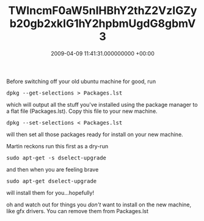 ﻿---
layout: post
title: !binary |-
  TWlncmF0aW5nIHBhY2thZ2VzIGZyb20gb2xkIG1hY2hpbmUgdG8gbmV3
wordpress_id: 150
wordpress_url: !binary |-
  aHR0cDovL2Jsb2dzLnRlY2hub3Bob2JpYS5pbnQvamplZmZlcmllcy8/cD0x
  MTQ=
date: 2009-04-09 11:41:31.000000000 +00:00
---
Before switching off your old ubuntu machine for good, run
<pre>dpkg --get-selections &gt; Packages.lst</pre>
which will output all the stuff you've installed using the package manager to a flat file (Packages.lst). Copy this file to your new machine.
<pre>dpkg --set-selections &lt; Packages.lst</pre>
will then set all those packages ready for install on your new machine.

Martin reckons run this first as a dry-run
<pre>sudo apt-get -s dselect-upgrade</pre>
and then when you are feeling brave
<pre>sudo apt-get dselect-upgrade</pre>
will install them for you...hopefully!

oh and watch out for things you *don't* want to install on the new machine, like gfx drivers. You can remove them from Packages.lst
